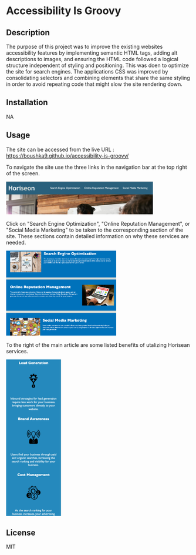 # Accessibility Is Groovy

## Description

The purpose of this project was to improve the existing websites accessibility features by implementing semantic HTML tags, adding alt descriptions to images, and ensuring the HTML code followed a logical structure independent of styling and positioning. This was doen to optimize the site for search engines. The applications CSS was improved by consolidating selectors and combining elements that share the same styling in order to avoid repeating code that might slow the site rendering down.


## Installation

NA

## Usage

The site can be accessed from the live URL : https://boushka9.github.io/accessibility-is-groovy/

To navigate the site use the three links in the navigation bar at the top right of the screen.

<img src="./Develop/assets/images/navbar.png" alt="Navigation menu" width="400">

Click on "Search Engine Optimization", "Online Reputation Management", or "Social Media Marketing" to be taken to the corresponding section of the site. These sections contain detailed information on why these services are needed.

<img src="./Develop/assets/images/mainarticle.png" alt="Article content" width="300">

To the right of the main article are some listed benefits of utalizing Horisean services.

<img src="./Develop/assets/images/sidebar.png" alt="Benefits sidebar" width="150">


## License

MIT